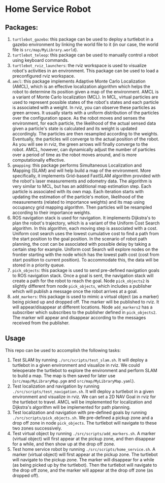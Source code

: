 # Home Service Robot
## Packages:
1. `turtlebot_gazebo`: this package can be used to deploy a turtlebot in a gazebo environment by linking the world file to it (in our case, the world file is `src/map/MyLibrary.world`).
2. `turtlebot_teleop`: this package can be used to manually control a robot using keyboard commands. 
3. `turtlebot_rviz_launchers`: the rviz workspace is used to visualize robot's activities in an environment. This package can be used to load a preconfigured rviz workspace.
4. `amcl`: this package implements Adaptive Monte Carlo Localization (AMCL), which is an effective localization algorithm which helps the robot to determine its position given a map of the environment. AMCL is a variant of Monte Carlo localization (MCL). In MCL, virtual particles are used to represent possible states of the robot's states and each particle is associated with a weight. In rviz, you can observe these particles as green arrows. It usually starts with a uniform distribution of the particles over the configuration space. As the robot moves and senses the environment, for each particle, the likelihood of the actual sensed data given a particle's state is calculated and its weight is updated accordingly. The particles are then resampled according to the weights. Eventually, the particles will converge to the actual position of the robot. As you will see in rviz, the green arrows will finally converge to the robot. AMCL, however, can dynamically adjust the number of particles over a period of time as the robot moves around, and is more computationally effective.
5. `gmapping`: this package performs Simultaneous Localization and Mapping (SLAM) and will help build a map of the environment. More specifically, it implements Grid-based FastSLAM algorithm provided with the robot's laser measurements and odometry data. The algorithm is very similar to MCL, but has an additional map estimation step. Each particle is associated with its own map. Each iteration starts with updating the estimation of the particle's motion, likelihood of the measurements (related to importance weights) and its map using occupancy grid mapping algorithm. Then particles will be resampled according to their importance weights.
6. ROS navigation stack is used for navigation. It implements Dijkstra's to plan the robot's trajectory, which is a variant of the Uniform Cost Search algorithm. In this algorithm, each moving step is associated with a cost. Uniform cost search uses the lowest cumulative cost to find a path from the start position to the goal position. In the scenario of robot path planning, the cost can be associated with possible delay by taking a certain step for example. Uniform cost Search will explore nodes on the frontier starting with the node which has the lowest path cost (cost from start position to current position). To accommodate this, the data will be stored in a priority queue.
7. `pick_objects`: this package is used to send pre-defined navigation goals to ROS navigation stack. Once a goal is sent, the navigation stack will create a path for the robot to reach the goal. Node `pick_objects2` is slightly different from node `pick_objects`, which includes a publisher which will publish a message once the robot arrives at a goal.
8. `add_markers`: this package is used to mimic a virtual object (as a marker) being picked up and dropped off. The marker will be published to rviz. It will appear/disappear at different locations. Node `add_markers2` has a subscriber which subscribes to the publisher defined in `pick_objects2`. The marker will appear and disappear according to the messages received from the publisher.

## Usage
This repo can be used to accomplish the following tasks:
1. Test SLAM by running `./src/scripts/test_slam.sh`. It will deploy a turtlebot in a given environment and visualize in rviz. We could teleoperate the turtlebot to explore the environment and perform SLAM to build a map. The map is then saved for later use (`src/map/MyLibraryMap.pgm` and `src/map/MyLibraryMap.yaml`).
2. Test localization and navigation by running `./src/scripts/test_navigation.sh`. It will deploy a turtlebot in a given environment and visualize in rviz. We can set a 2D NAV Goal in rviz for the turtlebot to travel. AMCL will be implemented for localization and Dijkstra's algorithm will be implemented for path planning.
3. Test localization and navigation with pre-defined goals by running `./src/scripts/pick_objects.sh`. We pre-defined a pickup zone and a drop off zone in node `pick_objects`. The turtlebot will navigate to these two zones successively.
4. Test virtual object by running `./src/scripts/add_markers.sh`. A marker (virtual object) will first appear at the pickup zone, and then disappear for a while, and then show up at the drop off zone. 
5. Test home service robot by running `./src/scripts/home_service.sh`. A marker (virtual object) will first appear at the pickup zone. The turtlebot will navigate to the pickup zone. The marker will disappear for a while (as being picked up by the turtlebot). Then the turtlebot will navigate to the drop off zone, and the marker will appear at the drop off zone (as dropped off).
